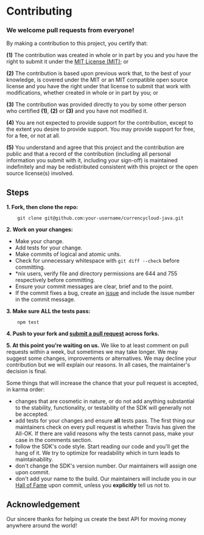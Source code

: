# Contributing

### **We welcome pull requests from everyone!**

By making a contribution to this project, you certify that:

**(1)** The contribution was created in whole or in part by you and you have the right to submit it under the [MIT License (MIT)][MIT]; or

**(2)** The contribution is based upon previous work that, to the best of your knowledge, is covered under the MIT or an MIT compatible open source license and you have the right under that license to submit that work with modifications, whether created in whole or in part by you; or

**(3)** The contribution was provided directly to you by some other person who certified **(1)**, **(2)** or **(3)** and you have not modified it.

**(4)** You are not expected to provide support for the contribution, except to the extent you desire to provide support. You may provide support for free, for a fee, or not at all.

**(5)** You understand and agree that this project and the contribution are public and that a record of the contribution (including all personal information you submit with it, including your sign-off)
is maintained indefinitely and may be redistributed consistent with this project or the open source license(s) involved.

## Steps
**1. Fork, then clone the repo:**
```Shell
	git clone git@github.com:your-username/currencycloud-java.git
```

**2. Work on your changes:**
- Make your change.
- Add tests for your change.
- Make commits of logical and atomic units.
- Check for unnecessary whitespace with `git diff --check` before committing.
- *nix users, verify file and directory permissions are 644 and 755 respectively before committing.
- Ensure your commit messages are clear, brief and to the point.
- If the commit fixes a bug, create an [issue][iss] and include the issue number in the commit message.

**3. Make sure ALL the tests pass:**
```Shell
	npm test
```

**4. Push to your fork and [submit a pull request][pr] across forks.**

**5. At this point you're waiting on us.** We like to at least comment on pull requests within a week, but sometimes we may take longer. We may suggest some changes, improvements or alternatives. We may decline your contribution but we will explain our reasons. In all cases, the maintainer's decision is final.

Some things that will increase the chance that your pull request is accepted, in karma order:
- changes that are cosmetic in nature, or do not add anything substantial to the stability, functionality, or testability of the SDK will generally not be accepted.
- add tests for your changes and ensure **all** tests pass. The first thing our maintainers check on every pull request is whether Travis has given the All-OK. If there are valid reasons why the tests cannot pass, make your case in the comments section.
- follow the SDK's code style. Start reading our code and you'll get the hang of it. We try to optimize for readability which in turn leads to maintainability.
- don't change the SDK's version number. Our maintainers will assign one upon commit.
- don't add your name to the build. Our maintainers will include you in our [Hall of Fame][hof] upon commit, unless you **explicitly** tell us not to.

## Acknowledgement
Our sincere thanks for helping us create the best API for moving money anywhere around the world!

[MIT]: LICENSE.md
[iss]: https://github.com/CurrencyCloud/currencycloud-java/issues
[pr]: https://github.com/CurrencyCloud/currencycloud-java/compare
[hof]: HALL_OF_FAME.md